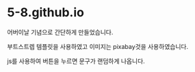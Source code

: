 # 5-8.github.io

어버이날 기념으로 간단하게 만들었습니다.

부트스트렙 템플릿을 사용하였고 이미지는 pixabay것을 사용하였습니다.

js를 사용하여 버튼을 누르면 문구가 랜덤하게 나옵니다.

